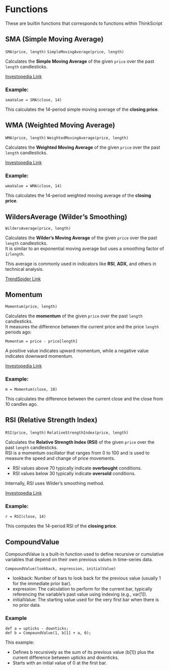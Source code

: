 # Functions

These are builtin functions that corresponds to functions within ThinkScript

## SMA (Simple Moving Average)

`SMA(price, length)`
`SimpleMovingAverage(price, length)`

Calculates the **Simple Moving Average** of the given `price` over the past `length` candlesticks.

[Investopedia Link](https://www.investopedia.com/terms/s/sma.asp)

### Example:

`smaValue = SMA(close, 14)`

This calculates the 14-period simple moving average of the **closing price**.

## WMA (Weighted Moving Average)

`WMA(price, length)`
`WeightedMovingAverage(price, length)`

Calculates the **Weighted Moving Average** of the given `price` over the past `length` candlesticks.

[Investopedia Link](https://www.investopedia.com/ask/answers/071414/whats-difference-between-moving-average-and-weighted-moving-average.asp)

### Example:

`wmaValue = WMA(close, 14)`

This calculates the 14-period weighted moving average of the **closing price**.

## WildersAverage (Wilder’s Smoothing)

`WildersAverage(price, length)`

Calculates the **Wilder’s Moving Average** of the given `price` over the past `length` candlesticks.  
It is similar to an exponential moving average but uses a smoothing factor of `1/length`.

This average is commonly used in indicators like **RSI**, **ADX**, and others in technical analysis.

[TrendSpider Link](https://trendspider.com/learning-center/definition-of-wilders-moving-average/)

## Momentum

`Momentum(price, length)`

Calculates the **momentum** of the given `price` over the past `length` candlesticks.  
It measures the difference between the current price and the price `length` periods ago:

```
Momentum = price - price[length]
```

A positive value indicates upward momentum, while a negative value indicates downward momentum.

[Investopedia Link](https://www.investopedia.com/terms/m/momentum.asp)

### Example:

```
m = Momentum(close, 10)
```

This calculates the difference between the current close and the close from 10 candles ago.

## RSI (Relative Strength Index)

`RSI(price, length)`
`RelativeStrengthIndex(price, length)`

Calculates the **Relative Strength Index (RSI)** of the given `price` over the past `length` candlesticks.  
RSI is a momentum oscillator that ranges from 0 to 100 and is used to measure the speed and change of price movements.

- RSI values above 70 typically indicate **overbought** conditions.
- RSI values below 30 typically indicate **oversold** conditions.

Internally, RSI uses Wilder’s smoothing method.

[Investopedia Link](https://www.investopedia.com/terms/r/rsi.asp)

### Example:

```
r = RSI(close, 14)
```

This computes the 14-period RSI of the **closing price**.

## CompoundValue

CompoundValue is a built-in function used to define recursive or cumulative variables that depend on their own previous values in time-series data.

`CompoundValue(lookback, expression, initialValue)`

- lookback: Number of bars to look back for the previous value (usually 1 for the immediate prior bar).
- expression: The calculation to perform for the current bar, typically referencing the variable’s past value using indexing (e.g., var[1]).
- initialValue: The starting value used for the very first bar when there is no prior data.

### Example

```
def a = upticks - downticks;
def b = CompoundValue(1, b[1] + a, 0);
```

This example:
- Defines b recursively as the sum of its previous value (b[1]) plus the current difference between upticks and downticks.
- Starts with an initial value of 0 at the first bar.
